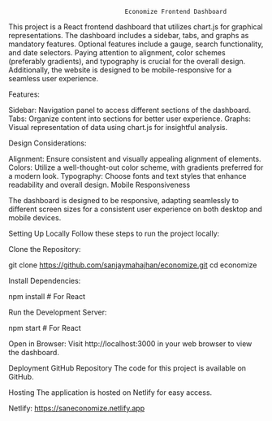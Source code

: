                                     Economize Frontend Dashboard

This project is a React frontend dashboard that utilizes chart.js for graphical representations. The dashboard includes a sidebar, tabs, and graphs as mandatory features. Optional features include a gauge, search functionality, and date selectors. Paying attention to alignment, color schemes (preferably gradients), and typography is crucial for the overall design. Additionally, the website is designed to be mobile-responsive for a seamless user experience.

Features:

Sidebar: Navigation panel to access different sections of the dashboard.
Tabs: Organize content into sections for better user experience.
Graphs: Visual representation of data using chart.js for insightful analysis.

Design Considerations:

Alignment: Ensure consistent and visually appealing alignment of elements.
Colors: Utilize a well-thought-out color scheme, with gradients preferred for a modern look.
Typography: Choose fonts and text styles that enhance readability and overall design.
Mobile Responsiveness

The dashboard is designed to be responsive, adapting seamlessly to different screen sizes for a consistent user experience on both desktop and mobile devices.

Setting Up Locally
Follow these steps to run the project locally:

Clone the Repository:

git clone https://github.com/sanjaymahajhan/economize.git
cd economize

Install Dependencies:

npm install # For React

Run the Development Server:

npm start # For React

Open in Browser:
Visit http://localhost:3000 in your web browser to view the dashboard.

Deployment
GitHub Repository
The code for this project is available on GitHub.

Hosting
The application is hosted on Netlify for easy access.

Netlify: https://saneconomize.netlify.app
